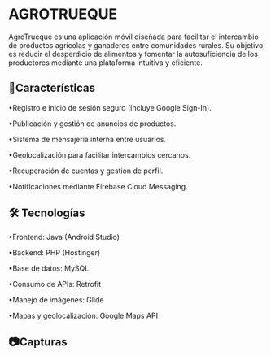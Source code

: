 
# AGROTRUEQUE

AgroTrueque es una aplicación móvil diseñada para facilitar el intercambio de productos agrícolas y ganaderos entre comunidades rurales. Su objetivo es reducir el desperdicio de alimentos y fomentar la autosuficiencia de los productores mediante una plataforma intuitiva y eficiente.




## 🚀Características
•Registro e inicio de sesión seguro (incluye Google Sign-In).

•Publicación y gestión de anuncios de productos.

•Sistema de mensajería interna entre usuarios.

•Geolocalización para facilitar intercambios cercanos.

•Recuperación de cuentas y gestión de perfil.

•Notificaciones mediante Firebase Cloud Messaging.



## 🛠️ Tecnologías
•Frontend: Java (Android Studio)

•Backend: PHP (Hostinger)

•Base de datos: MySQL

•Consumo de APIs: Retrofit

•Manejo de imágenes: Glide

•Mapas y geolocalización: Google Maps API


## 📷Capturas



